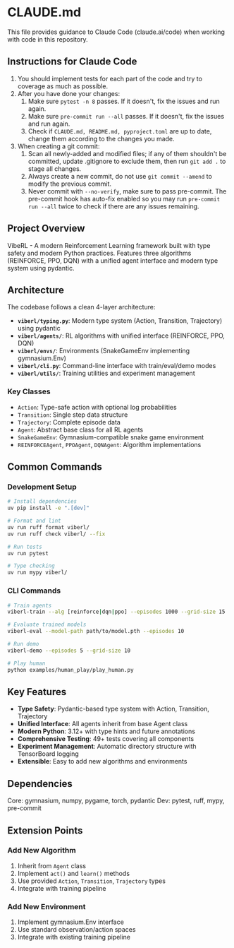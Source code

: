 # CLAUDE.md

This file provides guidance to Claude Code (claude.ai/code) when working with code in this repository.

## Instructions for Claude Code

1. You should implement tests for each part of the code and try to coverage as much as possible.
2. After you have done your changes:
   1.  Make sure `pytest -n 8` passes. If it doesn't, fix the issues and run again.
   2.  Make sure `pre-commit run --all` passes. If it doesn't, fix the issues and run again.
   3.  Check if `CLAUDE.md, README.md, pyproject.toml` are up to date, change them according to the changes you made.
3. When creating a git commit:
   1. Scan all newly-added and modified files; if any of them shouldn't be committed, update .gitignore to exclude them, then run `git add .` to stage all changes.
   2. Always create a new commit, do not use `git commit --amend` to modify the previous commit.
   3. Never commit with `--no-verify`, make sure to pass pre-commit. The pre-commit hook has auto-fix enabled so you may run `pre-commit run --all` twice to check if there are any issues remaining.

## Project Overview

VibeRL - A modern Reinforcement Learning framework built with type safety and modern Python practices. Features three algorithms (REINFORCE, PPO, DQN) with a unified agent interface and modern type system using pydantic.

## Architecture

The codebase follows a clean 4-layer architecture:

- **`viberl/typing.py`**: Modern type system (Action, Transition, Trajectory) using pydantic
- **`viberl/agents/`**: RL algorithms with unified interface (REINFORCE, PPO, DQN)
- **`viberl/envs/`**: Environments (SnakeGameEnv implementing gymnasium.Env)
- **`viberl/cli.py`**: Command-line interface with train/eval/demo modes
- **`viberl/utils/`**: Training utilities and experiment management

### Key Classes

- `Action`: Type-safe action with optional log probabilities
- `Transition`: Single step data structure
- `Trajectory`: Complete episode data
- `Agent`: Abstract base class for all RL agents
- `SnakeGameEnv`: Gymnasium-compatible snake game environment
- `REINFORCEAgent`, `PPOAgent`, `DQNAgent`: Algorithm implementations

## Common Commands

### Development Setup
```bash
# Install dependencies
uv pip install -e ".[dev]"

# Format and lint
uv run ruff format viberl/
uv run ruff check viberl/ --fix

# Run tests
uv run pytest

# Type checking
uv run mypy viberl/
```

### CLI Commands
```bash
# Train agents
viberl-train --alg [reinforce|dqn|ppo] --episodes 1000 --grid-size 15

# Evaluate trained models
viberl-eval --model-path path/to/model.pth --episodes 10

# Run demo
viberl-demo --episodes 5 --grid-size 10

# Play human
python examples/human_play/play_human.py
```

## Key Features

- **Type Safety**: Pydantic-based type system with Action, Transition, Trajectory
- **Unified Interface**: All agents inherit from base Agent class
- **Modern Python**: 3.12+ with type hints and future annotations
- **Comprehensive Testing**: 49+ tests covering all components
- **Experiment Management**: Automatic directory structure with TensorBoard logging
- **Extensible**: Easy to add new algorithms and environments

## Dependencies

Core: gymnasium, numpy, pygame, torch, pydantic
Dev: pytest, ruff, mypy, pre-commit

## Extension Points

### Add New Algorithm
1. Inherit from `Agent` class
2. Implement `act()` and `learn()` methods
3. Use provided `Action`, `Transition`, `Trajectory` types
4. Integrate with training pipeline

### Add New Environment
1. Implement gymnasium.Env interface
2. Use standard observation/action spaces
3. Integrate with existing training pipeline
